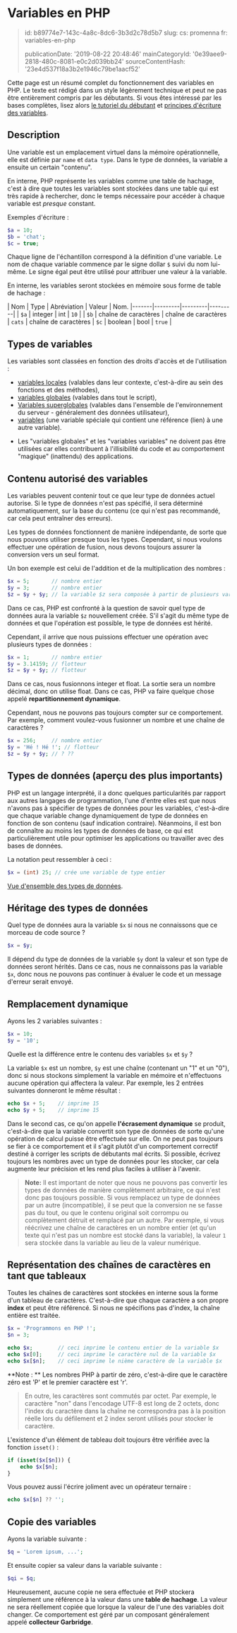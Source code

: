 Variables en PHP
================

> id: b89774e7-143c-4a8c-8dc6-3b3d2c78d5b7
> slug:
> 	cs: promenna
> 	fr: variables-en-php
> 
> publicationDate: '2019-08-22 20:48:46'
> mainCategoryId: '0e39aee9-2818-480c-8081-e0c2d039bb24'
> sourceContentHash: '23e4d537f18a3b2e1946c79be1aacf52'

Cette page est un résumé complet du fonctionnement des variables en PHP. Le texte est rédigé dans un style légèrement technique et peut ne pas être entièrement compris par les débutants. Si vous êtes intéressé par les bases complètes, lisez alors <a href="/first-script">le tutoriel du débutant</a> et <a href="/principles-of-prominent-script">principes d'écriture des variables</a>.

Description
-----

Une variable est un emplacement virtuel dans la mémoire opérationnelle, elle est définie par `name` et `data type`. Dans le type de données, la variable a ensuite un certain "contenu".

En interne, PHP représente les variables comme une table de hachage, c'est à dire que toutes les variables sont stockées dans une table qui est très rapide à rechercher, donc le temps nécessaire pour accéder à chaque variable est *presque* constant.

Exemples d'écriture :

```php
$a = 10;
$b = 'chat';
$c = true;
```

Chaque ligne de l'échantillon correspond à la définition d'une variable. Le nom de chaque variable commence par le signe dollar `$` suivi du nom lui-même. Le signe égal peut être utilisé pour attribuer une valeur à la variable.

En interne, les variables seront stockées en mémoire sous forme de table de hachage :

| Nom | Type | Abréviation | Valeur | Nom.
|-------|---------|---------|---------|
| `$a` | integer | int | `10` |
| `$b` | chaîne de caractères | chaîne de caractères | `cats` | chaîne de caractères
| `$c` | boolean | bool | `true` |

Types de variables
---------------

Les variables sont classées en fonction des droits d'accès et de l'utilisation :

- <a href="/local-variable">variables locales</a> (valables dans leur contexte, c'est-à-dire au sein des fonctions et des méthodes),
- <a href="/global-variable">variables globales</a> (valables dans tout le script),
- <a href="/superglobal-variable">Variables superglobales</a> (valables dans l'ensemble de l'environnement du serveur - généralement des données utilisateur),
- <a href="/promenna-variable">variables</a> (une variable spéciale qui contient une référence (lien) à une autre variable).

* Les "variables globales" et les "variables variables" ne doivent pas être utilisées car elles contribuent à l'illisibilité du code et au comportement "magique" (inattendu) des applications.

Contenu autorisé des variables
--------------------------

Les variables peuvent contenir tout ce que leur type de données actuel autorise. Si le type de données n'est pas spécifié, il sera déterminé automatiquement, sur la base du contenu (ce qui n'est pas recommandé, car cela peut entraîner des erreurs).

Les types de données fonctionnent de manière indépendante, de sorte que nous pouvons utiliser presque tous les types. Cependant, si nous voulons effectuer une opération de fusion, nous devons toujours assurer la conversion vers un seul format.

Un bon exemple est celui de l'addition et de la multiplication des nombres :

```php
$x = 5;       // nombre entier
$y = 3;       // nombre entier
$z = $y + $y; // la variable $z sera composée à partir de plusieurs variables
```

Dans ce cas, PHP est confronté à la question de savoir quel type de données aura la variable `$z` nouvellement créée. S'il s'agit du même type de données et que l'opération est possible, le type de données est hérité.

Cependant, il arrive que nous puissions effectuer une opération avec plusieurs types de données :

```php
$x = 1;       // nombre entier
$y = 3.14159; // flotteur
$z = $y + $y; // flotteur
```

Dans ce cas, nous fusionnons integer et float. La sortie sera un nombre décimal, donc on utilise float. Dans ce cas, PHP va faire quelque chose appelé **repartitionnement dynamique**.

Cependant, nous ne pouvons pas toujours compter sur ce comportement. Par exemple, comment voulez-vous fusionner un nombre et une chaîne de caractères ?

```php
$x = 256;     // nombre entier
$y = 'Hé ! Hé !'; // flotteur
$z = $y + $y; // ? ??
```

Types de données (aperçu des plus importants)
--------------------------------------

PHP est un langage interprété, il a donc quelques particularités par rapport aux autres langages de programmation, l'une d'entre elles est que nous n'avons pas à spécifier de types de données pour les variables, c'est-à-dire que chaque variable change dynamiquement de type de données en fonction de son contenu (sauf indication contraire). Néanmoins, il est bon de connaître au moins les types de données de base, ce qui est particulièrement utile pour optimiser les applications ou travailler avec des bases de données.

La notation peut ressembler à ceci :

```php
$x = (int) 25; // crée une variable de type entier
```

<a href="/datove-typy">Vue d'ensemble des types de données</a>.

Héritage des types de données
-----------------------

Quel type de données aura la variable `$x` si nous ne connaissons que ce morceau de code source ?

```php
$x = $y;
```

Il dépend du type de données de la variable `$y` dont la valeur et son type de données seront hérités. Dans ce cas, nous ne connaissons pas la variable `$x`, donc nous ne pouvons pas continuer à évaluer le code et un message d'erreur serait envoyé.

Remplacement dynamique
---------------------

Ayons les 2 variables suivantes :

```php
$x = 10;
$y = '10';
```

Quelle est la différence entre le contenu des variables `$x` et `$y` ?

La variable `$x` est un nombre, `$y` est une chaîne (contenant un "1" et un "0"), donc si nous stockons simplement la variable en mémoire et n'effectuons aucune opération qui affectera la valeur. Par exemple, les 2 entrées suivantes donneront le même résultat :

```php
echo $x + 5;	// imprime 15
echo $y + 5;	// imprime 15
```

Dans le second cas, ce qu'on appelle **l'écrasement dynamique** se produit, c'est-à-dire que la variable convertit son type de données de sorte qu'une opération de calcul puisse être effectuée sur elle. On ne peut pas toujours se fier à ce comportement et il s'agit plutôt d'un comportement correctif destiné à corriger les scripts de débutants mal écrits. Si possible, écrivez toujours les nombres avec un type de données pour les stocker, car cela augmente leur précision et les rend plus faciles à utiliser à l'avenir.

> **Note:** Il est important de noter que nous ne pouvons pas convertir les types de données de manière complètement arbitraire, ce qui n'est donc pas toujours possible. Si vous remplacez un type de données par un autre (incompatible), il se peut que la conversion ne se fasse pas du tout, ou que le contenu original soit corrompu ou complètement détruit et remplacé par un autre. Par exemple, si vous réécrivez une chaîne de caractères en un nombre entier (et qu'un texte qui n'est pas un nombre est stocké dans la variable), la valeur `1` sera stockée dans la variable au lieu de la valeur numérique.

Représentation des chaînes de caractères en tant que tableaux
------------------------------

Toutes les chaînes de caractères sont stockées en interne sous la forme d'un tableau de caractères. C'est-à-dire que chaque caractère a son propre **index** et peut être référencé. Si nous ne spécifions pas d'index, la chaîne entière est traitée.

```php
$x = 'Programmons en PHP !';
$n = 3;

echo $x;		// ceci imprime le contenu entier de la variable $x
echo $x[0];		// ceci imprime le caractère nul de la variable $x
echo $x[$n];	// ceci imprime le nième caractère de la variable $x
```

**Note : ** Les nombres PHP à partir de zéro, c'est-à-dire que le caractère zéro est 'P' et le premier caractère est 'r'.
>
> En outre, les caractères sont commutés par octet. Par exemple, le caractère "non" dans l'encodage UTF-8 est long de 2 octets, donc l'index du caractère dans la chaîne ne correspondra pas à la position réelle lors du défilement et 2 index seront utilisés pour stocker le caractère.

L'existence d'un élément de tableau doit toujours être vérifiée avec la fonction `isset()` :

```php
if (isset($x[$n])) {
    echo $x[$n];
}
```

Vous pouvez aussi l'écrire joliment avec un opérateur ternaire :

```php
echo $x[$n] ?? '';
```

Copie des variables
---------------------

Ayons la variable suivante :

```php
$q = 'Lorem ipsum, ...';
```

Et ensuite copier sa valeur dans la variable suivante :

```php
$qi = $q;
```

Heureusement, aucune copie ne sera effectuée et PHP stockera simplement une référence à la valeur dans une **table de hachage**. La valeur ne sera réellement copiée que lorsque la valeur de l'une des variables doit changer. Ce comportement est géré par un composant généralement appelé **collecteur Garbridge**.
